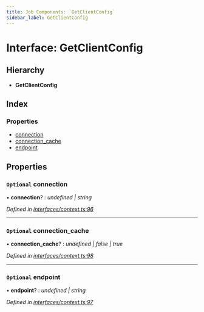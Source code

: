 ```yaml
---
title: Job Components: `GetClientConfig`
sidebar_label: GetClientConfig
---
```


# Interface: GetClientConfig

## Hierarchy

* **GetClientConfig**

## Index

### Properties

* [connection](getclientconfig.md#optional-connection)
* [connection_cache](getclientconfig.md#optional-connection_cache)
* [endpoint](getclientconfig.md#optional-endpoint)

## Properties

### `Optional` connection

• **connection**? : *undefined | string*

*Defined in [interfaces/context.ts:96](https://github.com/terascope/teraslice/blob/d8feecc03/packages/job-components/src/interfaces/context.ts#L96)*

___

### `Optional` connection_cache

• **connection_cache**? : *undefined | false | true*

*Defined in [interfaces/context.ts:98](https://github.com/terascope/teraslice/blob/d8feecc03/packages/job-components/src/interfaces/context.ts#L98)*

___

### `Optional` endpoint

• **endpoint**? : *undefined | string*

*Defined in [interfaces/context.ts:97](https://github.com/terascope/teraslice/blob/d8feecc03/packages/job-components/src/interfaces/context.ts#L97)*
